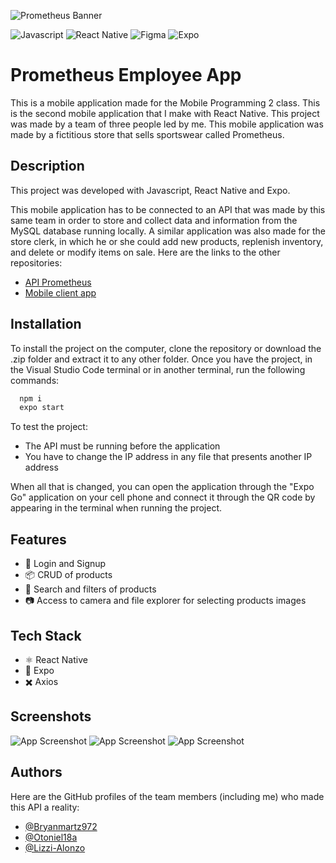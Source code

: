 
![Prometheus Banner](prometheus-app-banner.png)

![Javascript](https://img.shields.io/badge/JavaScript-F7DF1E.svg?style=for-the-badge&logo=JavaScript&logoColor=black)
![React Native](https://img.shields.io/badge/React-61DAFB.svg?style=for-the-badge&logo=React&logoColor=black)
![Figma](https://img.shields.io/badge/Figma-F24E1E.svg?style=for-the-badge&logo=Figma&logoColor=white)
![Expo](https://img.shields.io/badge/Expo-000020.svg?style=for-the-badge&logo=Expo&logoColor=white)

# Prometheus Employee App
This is a mobile application made for the Mobile Programming 2 class. This is the second mobile application that I make with React Native. This project was made by a team of three people led by me. This mobile application was made by a fictitious store that sells sportswear called Prometheus.

## Description

This project was developed with Javascript, React Native and Expo.

This mobile application has to be connected to an API that was made by this same team in order to store and collect data and information from the MySQL database running locally. A similar application was also made for the store clerk, in which he or she could add new products, replenish inventory, and delete or modify items on sale. Here are the links to the other repositories:
- [API Prometheus](https://github.com/Bryanmartz972/ProyectoMovil2)
- [Mobile client app](https://github.com/Bryanmartz972/ProyectoMovil2ReactUsuario)

## Installation

To install the project on the computer, clone the repository or download the .zip folder and extract it to any other folder. Once you have the project, in the Visual Studio Code terminal or in another terminal, run the following commands:

```bash
  npm i
  expo start
```

To test the project:

- The API must be running before the application
- You have to change the IP address in any file that presents another IP address

When all that is changed, you can open the application through the "Expo Go" application on your cell phone and connect it through the QR code by appearing in the terminal when running the project.
## Features

- 👤 Login and Signup
- 📦 CRUD of products
- 🔎 Search and filters of products
- 📷 Access to camera and file explorer for selecting products images
## Tech Stack

- ⚛️ React Native
- 📱 Expo
- ✖️ Axios



## Screenshots

![App Screenshot](login-employee.png)
![App Screenshot](inventory.png)
![App Screenshot](inventory-2.png)


## Authors

Here are the GitHub profiles of the team members (including me) who made this API a reality:

- [@Bryanmartz972](https://github.com/Bryanmartz972) 
- [@Otoniel18a](https://github.com/Otoniel18a)
- [@Lizzi-Alonzo](https://github.com/Lizzi-Alonzo)
